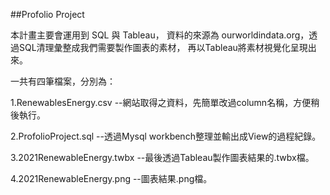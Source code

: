 ##Profolio Project


本計畫主要會運用到 SQL 與 Tableau，
資料的來源為 ourworldindata.org，透過SQL清理彙整成我們需要製作圖表的素材，
再以Tableau將素材視覺化呈現出來。

一共有四筆檔案，分別為：

1.RenewablesEnergy.csv  --網站取得之資料，先簡單改過column名稱，方便稍後執行。

2.ProfolioProject.sql  --透過Mysql workbench整理並輸出成View的過程紀錄。

3.2021RenewableEnergy.twbx  --最後透過Tableau製作圖表結果的.twbx檔。

4.2021RenewableEnergy.png  --圖表結果.png檔。
